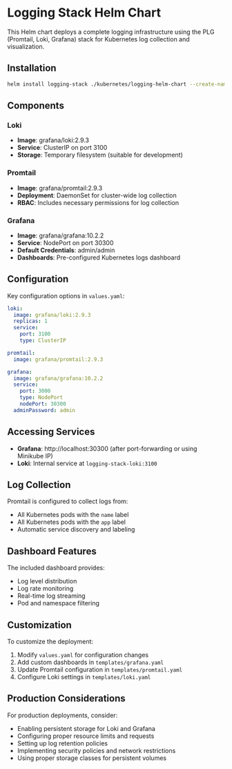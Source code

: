 # Logging Stack Helm Chart

This Helm chart deploys a complete logging infrastructure using the PLG (Promtail, Loki, Grafana) stack for Kubernetes log collection and visualization.

## Installation

```bash
helm install logging-stack ./kubernetes/logging-helm-chart --create-namespace --namespace logging
```

## Components

### Loki
- **Image**: grafana/loki:2.9.3
- **Service**: ClusterIP on port 3100
- **Storage**: Temporary filesystem (suitable for development)

### Promtail
- **Image**: grafana/promtail:2.9.3
- **Deployment**: DaemonSet for cluster-wide log collection
- **RBAC**: Includes necessary permissions for log collection

### Grafana
- **Image**: grafana/grafana:10.2.2
- **Service**: NodePort on port 30300
- **Default Credentials**: admin/admin
- **Dashboards**: Pre-configured Kubernetes logs dashboard

## Configuration

Key configuration options in `values.yaml`:

```yaml
loki:
  image: grafana/loki:2.9.3
  replicas: 1
  service:
    port: 3100
    type: ClusterIP

promtail:
  image: grafana/promtail:2.9.3

grafana:
  image: grafana/grafana:10.2.2
  service:
    port: 3000
    type: NodePort
    nodePort: 30300
  adminPassword: admin
```

## Accessing Services

- **Grafana**: http://localhost:30300 (after port-forwarding or using Minikube IP)
- **Loki**: Internal service at `logging-stack-loki:3100`

## Log Collection

Promtail is configured to collect logs from:
- All Kubernetes pods with the `name` label
- All Kubernetes pods with the `app` label
- Automatic service discovery and labeling

## Dashboard Features

The included dashboard provides:
- Log level distribution
- Log rate monitoring
- Real-time log streaming
- Pod and namespace filtering

## Customization

To customize the deployment:
1. Modify `values.yaml` for configuration changes
2. Add custom dashboards in `templates/grafana.yaml`
3. Update Promtail configuration in `templates/promtail.yaml`
4. Configure Loki settings in `templates/loki.yaml`

## Production Considerations

For production deployments, consider:
- Enabling persistent storage for Loki and Grafana
- Configuring proper resource limits and requests
- Setting up log retention policies
- Implementing security policies and network restrictions
- Using proper storage classes for persistent volumes